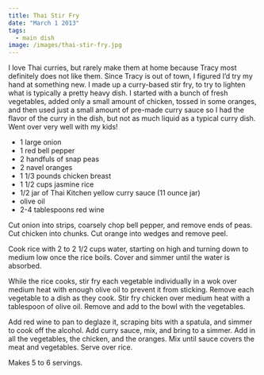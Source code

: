 ```yaml
---
title: Thai Stir Fry
date: "March 1 2013"
tags:
  - main dish
image: /images/thai-stir-fry.jpg
---
```


I love Thai curries, but rarely make them at home because Tracy most definitely
does not like them. Since Tracy is out of town, I figured I’d try my hand at
something new. I made up a curry-based stir fry, to try to lighten what is
typically a pretty heavy dish. I started with a bunch of fresh vegetables, added
only a small amount of chicken, tossed in some oranges, and then used just a
small amount of pre-made curry sauce so I had the flavor of the curry in the
dish, but not as much liquid as a typical curry dish. Went over very well with
my kids!

- 1 large onion
- 1 red bell pepper
- 2 handfuls of snap peas
- 2 navel oranges
- 1 1/3 pounds chicken breast
- 1 1/2 cups jasmine rice
- 1/2 jar of Thai Kitchen yellow curry sauce (11 ounce jar)
- olive oil
- 2-4 tablespoons red wine

Cut onion into strips, coarsely chop bell pepper, and remove ends of peas. Cut
chicken into chunks. Cut orange into wedges and remove peel.

Cook rice with 2 to 2 1/2 cups water, starting on high and turning down to
medium low once the rice boils. Cover and simmer until the water is absorbed.

While the rice cooks, stir fry each vegetable individually in a wok over medium
heat with enough olive oil to prevent it from sticking. Remove each vegetable to
a dish as they cook. Stir fry chicken over medium heat with a tablespoon of
olive oil. Remove and add to the bowl with the vegetables.

Add red wine to pan to deglaze it, scraping bits with a spatula, and simmer to
cook off the alcohol. Add curry sauce, mix, and bring to a simmer. Add in all
the vegetables, the chicken, and the oranges. Mix until sauce covers the meat
and vegetables. Serve over rice.

Makes 5 to 6 servings.
